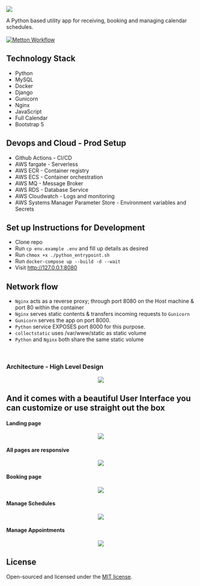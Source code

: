 <p align="left"><img src="core/static/images/logo.png"></p>

A Python based utility app for receiving, booking and managing calendar schedules. <br><br>
[![Metton Workflow](https://github.com/Monamoxie/metton-python-utility-scheduler/actions/workflows/metton.yml/badge.svg)](https://github.com/Monamoxie/metton-python-utility-scheduler/actions/workflows/metton.yml)

## Technology Stack

 - Python
 - MySQL
 - Docker
 - Django
 - Gunicorn
 - Nginx
 - JavaScript
 - Full Calendar
 - Bootstrap 5

## Devops and Cloud -  Prod Setup
  - Github Actions - CI/CD
  - AWS fargate - Serverless 
  - AWS ECR - Container registry
  - AWS ECS - Container orchestration
  - AWS MQ - Message Broker
  - AWS RDS - Database Service
  - AWS Cloudwatch - Logs and monitoring
  - AWS Systems Manager Parameter Store - Environment variables and Secrets

## Set up Instructions for Development
  - Clone repo
  - Run `cp env.example .env` and fill up details as desired
  - Run `chmox +x ./python_entrypoint.sh`
  - Run  `docker-compose up --build -d --wait`
  - Visit http://127.0.0.1:8080


## Network flow
- `Nginx` acts as a reverse proxy; through port 8080 on the Host machine & port 80 within the container
- `Nginx` serves static contents & transfers incoming requests to `Gunicorn`
- `Gunicorn` serves the app on port 8000. 
- `Python` service EXPOSES port 8000 for this purpose. 
- `collectstatic` uses /var/www/static as static volume
- `Python` and `Nginx` both share the same static volume
<br>

### Architecture - High Level Design 
<p align="center"><img src="core/static/images/snapshots/metton-high-level-design.svg"></p>




## And it comes with a beautiful User Interface you can customize or use straight out the box

 #### Landing page
<p align="center"><img src="core/static/images/snapshots/home.png"></p>

 #### All pages are responsive
<p align="center"><img src="core/static/images/snapshots/home-mobile-view.png"></p>

 #### Booking page
<p align="center"><img src="core/static/images/snapshots/booking-page.png"></p>

 #### Manage Schedules
<p align="center"><img src="core/static/images/snapshots/manage-schedules.png"></p>

 #### Manage Appointments
<p align="center"><img src="core/static/images/snapshots/upcoming-appointments.png"></p>


## License
Open-sourced and licensed under the [MIT license](https://opensource.org/licenses/MIT).
